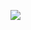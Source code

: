 <p>
 <a href="https://www.computerhope.com/">
  <img src="https://encrypted-tbn0.gstatic.com/images?q=tbn:ANd9GcSp4uCiaJoGEMoXUp48_avAKQDXwtdpgF8F7g&s">
 </a>
</p>
